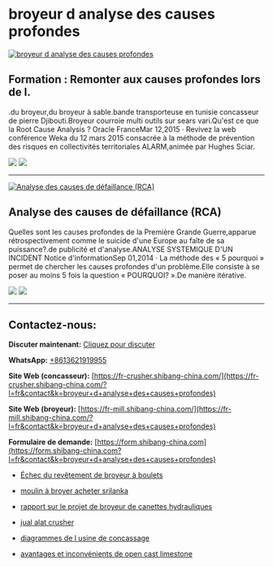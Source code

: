 # broyeur d analyse des causes profondes

<a href="https://swt.shibang-china.com/?l=fr&img&k=broyeur+d+analyse+des+causes+profondes" target="_blank">![broyeur d analyse des causes profondes](http://static.shibang-china.com/all-800x300/36.jpg)</a>

## Formation : Remonter aux causes profondes lors de l.
.du broyeur,du broyeur à sable.bande transporteuse en tunisie concasseur de pierre Djibouti.Broyeur courroie multi outils sur sears vari.Qu'est ce que la Root Cause Analysis ? Oracle FranceMar 12,2015 · Revivez la web conférence Weka du 12 mars 2015 consacrée à la méthode de prévention des risques en collectivités territoriales ALARM,animée par Hughes Sciar.


<a href="https://whatsapp.shibangsoft.com/WhatsApp.php" target="_blank" title="WhatsApp">![](http://static.shibang-china.com/icon/whatsapp.png)</a> <a href="https://swt.shibang-china.com/?l=fr&icon&k=broyeur+d+analyse+des+causes+profondes" target="_blank">![](http://static.shibang-china.com/icon/chat-fr.png)</a>

---

<a href="https://swt.shibang-china.com/?l=fr&img&k=broyeur+d+analyse+des+causes+profondes" target="_blank">![Analyse des causes de défaillance (RCA)](http://static.shibang-china.com/all-800x300/809.jpg)</a>

## Analyse des causes de défaillance (RCA)
Quelles sont les causes profondes de la Première Grande Guerre,apparue rétrospectivement comme le suicide d'une Europe au faîte de sa puissance?.de publicité et d'analyse.ANALYSE SYSTEMIQUE D'UN INCIDENT Notice d'informationSep 01,2014 · La méthode des « 5 pourquoi » permet de chercher les causes profondes d'un problème.Elle consiste à se poser au moins 5 fois la question « POURQUOI? ».De manière itérative.


<a href="https://whatsapp.shibangsoft.com/WhatsApp.php" target="_blank" title="WhatsApp">![](http://static.shibang-china.com/icon/whatsapp.png)</a> <a href="https://swt.shibang-china.com/?l=fr&icon&k=broyeur+d+analyse+des+causes+profondes" target="_blank">![](http://static.shibang-china.com/icon/chat-fr.png)</a>

---
## Contactez-nous:

**Discuter maintenant:** [Cliquez pour discuter](https://swt.shibang-china.com?l=fr&contact&k=broyeur+d+analyse+des+causes+profondes)

**WhatsApp:**  [+8613621919955](https://whatsapp.shibangsoft.com/WhatsApp.php)

**Site Web (concasseur):** [https://fr-crusher.shibang-china.com/](https://fr-crusher.shibang-china.com/?l=fr&contact&k=broyeur+d+analyse+des+causes+profondes)

**Site Web (broyeur):** [https://fr-mill.shibang-china.com/](https://fr-mill.shibang-china.com/?l=fr&contact&k=broyeur+d+analyse+des+causes+profondes)

**Formulaire de demande:** [https://form.shibang-china.com](https://form.shibang-china.com?l=fr&contact&k=broyeur+d+analyse+des+causes+profondes)

* [Échec du revêtement de broyeur à boulets](../6/%C3%89chec%20du%20rev%C3%AAtement%20de%20broyeur%20%C3%A0%20boulets.md)

* [moulin à broyer acheter srilanka](../4/moulin%20%C3%A0%20broyer%20acheter%20srilanka.md)

* [rapport sur le projet de broyeur de canettes hydrauliques](../5/rapport%20sur%20le%20projet%20de%20broyeur%20de%20canettes%20hydrauliques.md)

* [jual alat crusher](../4/jual%20alat%20crusher.md)

* [diagrammes de l usine de concassage](../2/diagrammes%20de%20l%20usine%20de%20concassage.md)

* [avantages et inconvénients de open cast limestone](../3/avantages%20et%20inconv%C3%A9nients%20de%20open%20cast%20limestone.md)